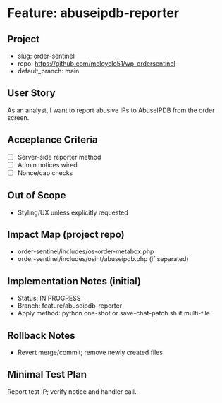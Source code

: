 # Feature: abuseipdb-reporter

## Project
- slug: order-sentinel
- repo: https://github.com/meloyelo51/wp-ordersentinel
- default_branch: main

## User Story
As an analyst, I want to report abusive IPs to AbuseIPDB from the order screen.

## Acceptance Criteria
- [ ] Server-side reporter method
- [ ] Admin notices wired
- [ ] Nonce/cap checks

## Out of Scope
- Styling/UX unless explicitly requested

## Impact Map (project repo)
- order-sentinel/includes/os-order-metabox.php
- order-sentinel/includes/osint/abuseipdb.php (if separated)

## Implementation Notes (initial)
- Status: IN PROGRESS
- Branch: feature/abuseipdb-reporter
- Apply method: python one-shot or save-chat-patch.sh if multi-file

## Rollback Notes
- Revert merge/commit; remove newly created files

## Minimal Test Plan
Report test IP; verify notice and handler call.
